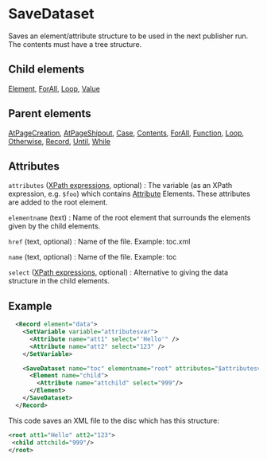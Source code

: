 # SaveDataset



Saves an element/attribute structure to be used in the next publisher run. The contents must have a tree structure.



##  Child elements

[Element](../element.md), [ForAll](../forall.md), [Loop](../loop.md), [Value](../value.md)

##  Parent elements

[AtPageCreation](../atpagecreation.md), [AtPageShipout](../atpageshipout.md), [Case](../case.md), [Contents](../contents.md), [ForAll](../forall.md), [Function](../function.md), [Loop](../loop.md), [Otherwise](../otherwise.md), [Record](../record.md), [Until](../until.md), [While](../while.md)


## Attributes



`attributes` ([XPath expressions](../../../manual/xpath.md), optional)
:   The variable (as an XPath expression, e.g. `$foo`) which contains [Attribute](../attribute.md) Elements. These attributes are added to the root element.




`elementname` (text)
:   Name of the root element that surrounds the elements given by the child elements.




`href` (text, optional)
:   Name of the file. Example: toc.xml




`name` (text, optional)
:   Name of the file. Example: toc




`select` ([XPath expressions](../../../manual/xpath.md), optional)
:   Alternative to giving the data structure in the child elements.




## Example

```xml
  <Record element="data">
    <SetVariable variable="attributesvar">
      <Attribute name="att1" select="'Hello'" />
      <Attribute name="att2" select="123" />
    </SetVariable>

    <SaveDataset name="toc" elementname="root" attributes="$attributesvar">
      <Element name="child">
        <Attribute name="attchild" select="999"/>
      </Element>
    </SaveDataset>
  </Record>

```

This code saves an XML file to the disc which has this structure:


```xml
<root att1="Hello" att2="123">
 <child attchild="999"/>
</root>

```





